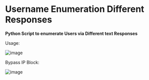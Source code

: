 # Username Enumeration Different Responses
**Python Script to enumerate Users via Different text Responses**

Usage:

![image](https://user-images.githubusercontent.com/79543461/179420426-8ec07faa-a2e2-44fa-bc09-a8adb7e05c2e.png)

Bypass IP Block:

![image](https://user-images.githubusercontent.com/79543461/179420438-c1cc9c3c-7fef-4d95-b85a-7a2cc9f31b03.png)


